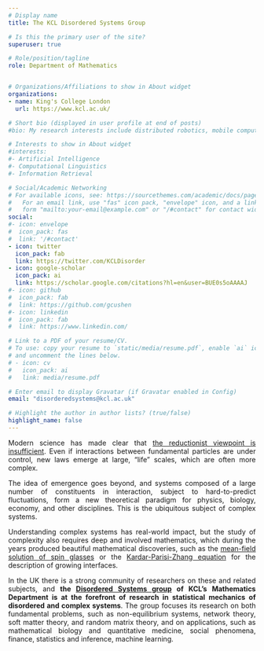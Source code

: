```yaml
---
# Display name
title: The KCL Disordered Systems Group

# Is this the primary user of the site?
superuser: true

# Role/position/tagline
role: Department of Mathematics


# Organizations/Affiliations to show in About widget
organizations:
- name: King's College London
  url: https://www.kcl.ac.uk/

# Short bio (displayed in user profile at end of posts)
#bio: My research interests include distributed robotics, mobile computing and programmable matter.

# Interests to show in About widget
#interests:
#- Artificial Intelligence
#- Computational Linguistics
#- Information Retrieval

# Social/Academic Networking
# For available icons, see: https://sourcethemes.com/academic/docs/page-builder/#icons
#   For an email link, use "fas" icon pack, "envelope" icon, and a link in the
#   form "mailto:your-email@example.com" or "/#contact" for contact widget.
social:
#- icon: envelope
#  icon_pack: fas
#  link: '/#contact'
- icon: twitter
  icon_pack: fab
  link: https://twitter.com/KCLDisorder
- icon: google-scholar
  icon_pack: ai
  link: https://scholar.google.com/citations?hl=en&user=BUE0s5oAAAAJ
#- icon: github
#  icon_pack: fab
#  link: https://github.com/gcushen
#- icon: linkedin
#  icon_pack: fab
#  link: https://www.linkedin.com/

# Link to a PDF of your resume/CV.
# To use: copy your resume to `static/media/resume.pdf`, enable `ai` icons in `params.toml`,
# and uncomment the lines below.
# - icon: cv
#   icon_pack: ai
#   link: media/resume.pdf

# Enter email to display Gravatar (if Gravatar enabled in Config)
email: "disorderedsystems@kcl.ac.uk"

# Highlight the author in author lists? (true/false)
highlight_name: false
---
```


<div align="justify">

Modern science has made clear that [the reductionist viewpoint is insufficient](https://www.tkm.kit.edu/downloads/TKM1_2011_more_is_different_PWA.pdf). Even if interactions between fundamental particles are under control, new laws emerge at large, “life” scales, which are often more complex. 

The idea of emergence goes beyond, and systems composed of a large number of constituents in interaction, subject to hard-to-predict fluctuations, form a new theoretical paradigm for physics, biology, economy, and other disciplines. This is the ubiquitous subject of complex systems. 

Understanding complex systems has real-world impact, but the study of complexity also requires deep and involved mathematics, which during the years produced beautiful mathematical discoveries, such as the [mean-field solution of spin glasses](https://en.wikipedia.org/wiki/Spin_glass) or the [Kardar-Parisi-Zhang equation](https://en.wikipedia.org/wiki/Kardar%E2%80%93Parisi%E2%80%93Zhang_equation) for the description of growing interfaces. 

In the UK there is a strong community of researchers on these and related subjects, and **the [Disordered Systems group](https://www.kcl.ac.uk/research/disordered-systems) of KCL’s Mathematics Department is at the forefront of research in statistical mechanics of disordered and complex systems**. The group focuses its research on both fundamental problems, such as non-equilibrium systems, network theory, soft matter theory, and random matrix theory, and on applications, such as mathematical biology and quantitative medicine, social phenomena, finance, statistics and inference, machine learning. 
<!The Disordered Systems group at King's is at the forefront of research in statistical mechanics of disordered and complex systems. The research of the group concentrates on the development of new methods to tackle both fundamental issues, for example in non-equilibrium systems, and a broad range of applications to complex systems of many interacting units. The latter include mathematical systems biology and quantitative medicine (protein, metabolic and immune networks & network ensembles) as well as links with statistics and informatics in the area of Bayesian statistical inference and machine learning. The group also has a strong profile in soft condensed matter physics (rheology, polydispersity), glasses and driven non-equilibrium systems. Recent work has led to the development of new models to describe natural and social phenomena, such as systemic risk and catastrophic breakdown in complex systems, with applications to finance and the prediction of power outages. Random matrix theory has become an increasingly important area, studied using extensions of methods for sparse networks.)>
</div>
